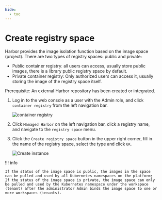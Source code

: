 ```yaml
---
hide:
  - toc
---
```


# Create registry space

Harbor provides the image isolation function based on the image space (project). There are two types of registry spaces: public and private:

- Public container registry: all users can access, usually store public images, there is a library public registry space by default.
- Private container registry: Only authorized users can access it, usually storing the image of the registry space itself.

Prerequisite: An external Harbor repository has been created or integrated.

1. Log in to the web console as a user with the Admin role, and click `container registry` from the left navigation bar.

    ![container registry](images/hosted01.png)

1. Click `Managed Harbor` on the left navigation bar, click a registry name, and navigate to the `registry space` menu.

1. Click the `Create registry space` button in the upper right corner, fill in the name of the registry space, select the type and click `OK`.

    ![Create instance](images/create01.png)

!!! info

    If the status of the image space is public, the images in the space can be pulled and used by all Kubernetes namespaces on the platform;
    If the status of the image space is private, the image space can only be pulled and used by the Kubernetes namespace under the workspace (tenant) after the administrator Admin binds the image space to one or more workspaces (tenants).